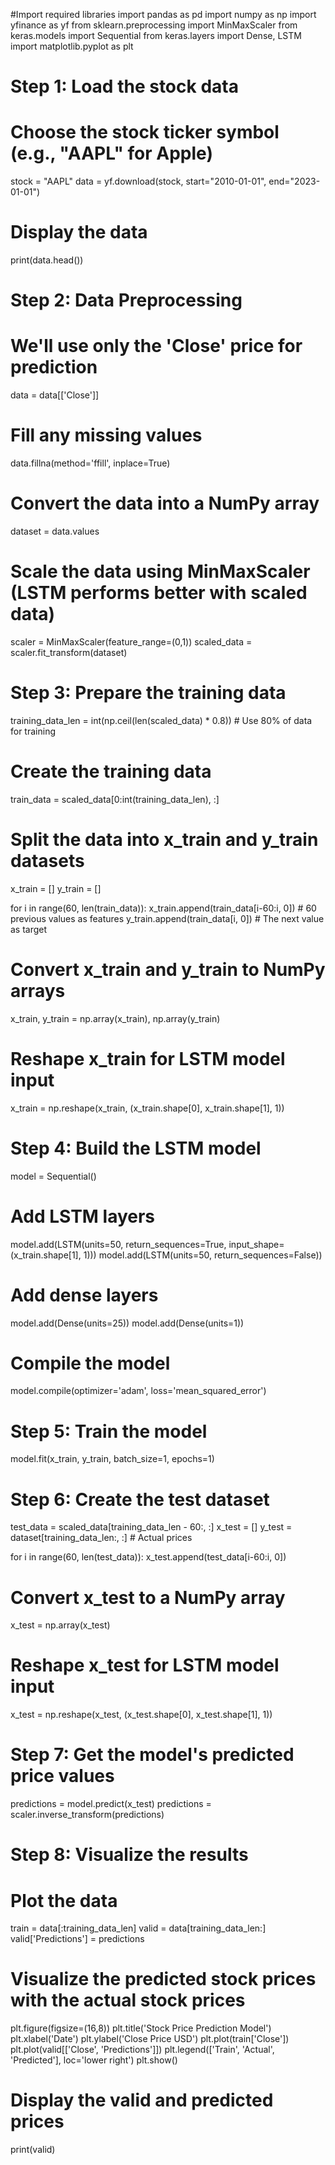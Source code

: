 #Import required libraries
import pandas as pd
import numpy as np
import yfinance as yf
from sklearn.preprocessing import MinMaxScaler
from keras.models import Sequential
from keras.layers import Dense, LSTM
import matplotlib.pyplot as plt

# Step 1: Load the stock data
# Choose the stock ticker symbol (e.g., "AAPL" for Apple)
stock = "AAPL"
data = yf.download(stock, start="2010-01-01", end="2023-01-01")

# Display the data
print(data.head())

# Step 2: Data Preprocessing
# We'll use only the 'Close' price for prediction
data = data[['Close']]

# Fill any missing values
data.fillna(method='ffill', inplace=True)

# Convert the data into a NumPy array
dataset = data.values

# Scale the data using MinMaxScaler (LSTM performs better with scaled data)
scaler = MinMaxScaler(feature_range=(0,1))
scaled_data = scaler.fit_transform(dataset)

# Step 3: Prepare the training data
training_data_len = int(np.ceil(len(scaled_data) * 0.8))  # Use 80% of data for training

# Create the training data
train_data = scaled_data[0:int(training_data_len), :]

# Split the data into x_train and y_train datasets
x_train = []
y_train = []

for i in range(60, len(train_data)):
    x_train.append(train_data[i-60:i, 0])  # 60 previous values as features
    y_train.append(train_data[i, 0])  # The next value as target

# Convert x_train and y_train to NumPy arrays
x_train, y_train = np.array(x_train), np.array(y_train)

# Reshape x_train for LSTM model input
x_train = np.reshape(x_train, (x_train.shape[0], x_train.shape[1], 1))

# Step 4: Build the LSTM model
model = Sequential()

# Add LSTM layers
model.add(LSTM(units=50, return_sequences=True, input_shape=(x_train.shape[1], 1)))
model.add(LSTM(units=50, return_sequences=False))

# Add dense layers
model.add(Dense(units=25))
model.add(Dense(units=1))

# Compile the model
model.compile(optimizer='adam', loss='mean_squared_error')

# Step 5: Train the model
model.fit(x_train, y_train, batch_size=1, epochs=1)

# Step 6: Create the test dataset
test_data = scaled_data[training_data_len - 60:, :]
x_test = []
y_test = dataset[training_data_len:, :]  # Actual prices

for i in range(60, len(test_data)):
    x_test.append(test_data[i-60:i, 0])

# Convert x_test to a NumPy array
x_test = np.array(x_test)

# Reshape x_test for LSTM model input
x_test = np.reshape(x_test, (x_test.shape[0], x_test.shape[1], 1))

# Step 7: Get the model's predicted price values
predictions = model.predict(x_test)
predictions = scaler.inverse_transform(predictions)

# Step 8: Visualize the results
# Plot the data
train = data[:training_data_len]
valid = data[training_data_len:]
valid['Predictions'] = predictions

# Visualize the predicted stock prices with the actual stock prices
plt.figure(figsize=(16,8))
plt.title('Stock Price Prediction Model')
plt.xlabel('Date')
plt.ylabel('Close Price USD')
plt.plot(train['Close'])
plt.plot(valid[['Close', 'Predictions']])
plt.legend(['Train', 'Actual', 'Predicted'], loc='lower right')
plt.show()

# Display the valid and predicted prices
print(valid)

